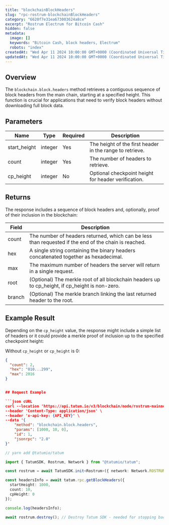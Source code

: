 ```yaml
---
title: "blockchainBlockHeaders"
slug: "rpc-rostrum-blockchainBlockHeaders"
category: "6620f7e31ea673003624a8ce"
excerpt: "Rostrum Electrum for Bitcoin Cash"
hidden: false
metadata:
  image: []
  keywords: "Bitcoin Cash, block headers, Electrum"
  robots: "index"
createdAt: "Wed Apr 11 2024 10:00:00 GMT+0000 (Coordinated Universal Time)"
updatedAt: "Wed Apr 11 2024 10:00:00 GMT+0000 (Coordinated Universal Time)"
---
```


## Overview

The `blockchain.block.headers` method retrieves a contiguous sequence of block headers from the main chain, starting at a specified height. This function is crucial for applications that need to verify block headers without downloading full block data.

## Parameters

| Name         | Type    | Required | Description                                                        |
| ------------ | ------- | -------- | ------------------------------------------------------------------ |
| start_height | integer | Yes      | The height of the first header in the range to retrieve.           |
| count        | integer | Yes      | The number of headers to retrieve.                                 |
| cp_height    | integer | No       | Optional checkpoint height for header verification.                |

## Returns

The response includes a sequence of block headers and, optionally, proof of their inclusion in the blockchain:

| Field   | Description                                                                               |
| ------- | ----------------------------------------------------------------------------------------- |
| count   | The number of headers returned, which can be less than requested if the end of the chain is reached. |
| hex     | A single string containing the binary headers concatenated together as hexadecimal.       |
| max     | The maximum number of headers the server will return in a single request.                 |
| root    | (Optional) The merkle root of all blockchain headers up to cp_height, if cp_height is non-zero. |
| branch  | (Optional) The merkle branch linking the last returned header to the root.                |

## Example Result

Depending on the `cp_height` value, the response might include a simple list of headers or it could provide a merkle proof of inclusion up to the specified checkpoint height:

Without `cp_height` or `cp_height` is 0:

```json
{
  "count": 2,
  "hex": "010...299",
  "max": 2016
}


## Request Example

```json cURL
curl --location 'https://api.tatum.io/v3/blockchain/node/rostrum-mainnet/' \
--header 'Content-Type: application/json' \
--header 'x-api-key: {API_KEY}' \
--data '{
    "method": "blockchain.block.headers",
    "params": [1000, 10, 0],
    "id": 1,
    "jsonrpc": "2.0"
}'
```
```typescript
// yarn add @tatumio/tatum

import { TatumSDK, Rostrum, Network } from "@tatumio/tatum";

const rostrum = await TatumSDK.init<Rostrum>({ network: Network.ROSTRUM_MAINNET });

const headersInfo = await tatum.rpc.getBlockHeaders({
  startHeight: 1000,
  count: 10,
  cpHeight: 0
});

console.log(headersInfo);

await rostrum.destroy(); // Destroy Tatum SDK - needed for stopping background jobs
```
